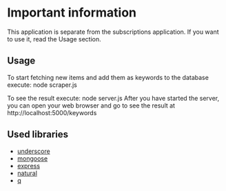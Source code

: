# Important information
This application is separate from the subscriptions application.
If you want to use it, read the Usage section.

## Usage
To start fetching new items and add them as keywords to the database execute: node scraper.js

To see the result execute: node server.js
After you have started the server, you can open your web browser and go to see the result at http://localhost:5000/keywords

## Used libraries
 * [underscore](http://underscorejs.org/)
 * [mongoose](http://mongoosejs.com/)
 * [express](http://expressjs.com/)
 * [natural](https://github.com/NaturalNode/natural)
 * [q](https://github.com/kriskowal/q)

